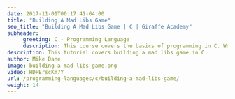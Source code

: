 ```yaml
---
date: 2017-11-01T00:17:41-04:00
title: "Building A Mad Libs Game"
seo_title: "Building A Mad Libs Game | C | Giraffe Academy"
subheader:
     greeting: C - Programming Language
     description: This course covers the basics of programming in C. Work your way through the videos and we'll teach you everything you need to know to start your programming journey!
description: This tutorial covers building a mad libs game in C.
author: Mike Dane
image: building-a-mad-libs-game.png
video: HDPErscKm7Y
url: /programming-languages/c/building-a-mad-libs-game/
weight: 14
---
```

